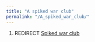 ```yaml
---
title: "A spiked war club"
permalink: "/A_spiked_war_club/"
---
```


1.  REDIRECT [Spiked war club](Spiked_war_club "wikilink")